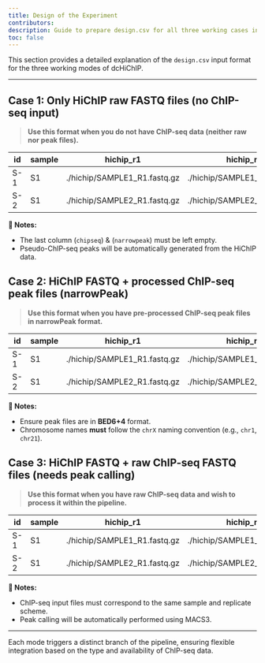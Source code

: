 ```yaml
---
title: Design of the Experiment
contributors:
description: Guide to prepare design.csv for all three working cases in dcHiChIP.
toc: false
---
```


This section provides a detailed explanation of the `design.csv` input format for the three working modes of dcHiChIP.

---

## Case 1: Only HiChIP raw FASTQ files (no ChIP-seq input)

> **Use this format when you do not have ChIP-seq data (neither raw nor peak files).**

|id   | sample | hichip_r1                    | hichip_r2                    | chipseq_r1 | chipseq_r2 | narrowpeak |
|-----|--------|------------------------------|------------------------------|------------|------------|------------|
|S-1  | S1     | ./hichip/SAMPLE1_R1.fastq.gz | ./hichip/SAMPLE1_R2.fastq.gz |            |            |            |
|S-2  | S1     | ./hichip/SAMPLE2_R1.fastq.gz | ./hichip/SAMPLE2_R2.fastq.gz |            |            |            |
**📝 Notes:**
- The last column (`chipseq`) & (`narrowpeak`) must be left empty.
- Pseudo-ChIP-seq peaks will be automatically generated from the HiChIP data.

## Case 2: HiChIP FASTQ + processed ChIP-seq peak files (narrowPeak)

> **Use this format when you have pre-processed ChIP-seq peak files in narrowPeak format.**

|id   | sample | hichip_r1                    | hichip_r2                    | chipseq_r1 | chipseq_r2 | narrowpeak                |
|-----|--------|------------------------------|------------------------------|------------|------------|---------------------------|
|S-1  | S1     | ./hichip/SAMPLE1_R1.fastq.gz | ./hichip/SAMPLE1_R2.fastq.gz |            |            | ./chip/SAMPLE1.narrowpeak |
|S-2  | S1     | ./hichip/SAMPLE2_R1.fastq.gz | ./hichip/SAMPLE2_R2.fastq.gz |            |            | ./chip/SAMPLE2.narrowpeak |    
**📝 Notes:**
- Ensure peak files are in **BED6+4** format.
- Chromosome names **must** follow the `chrX` naming convention (e.g., `chr1`, `chr21`).

## Case 3: HiChIP FASTQ + raw ChIP-seq FASTQ files (needs peak calling)

> **Use this format when you have raw ChIP-seq data and wish to process it within the pipeline.**

|id   | sample | hichip_r1                    | hichip_r2                    | chipseq_r1                    | chipseq_r2                    | narrowpeak |
|-----|--------|------------------------------|------------------------------|-------------------------------|-------------------------------|------------|
|S-1  | S1     | ./hichip/SAMPLE1_R1.fastq.gz | ./hichip/SAMPLE1_R2.fastq.gz | ./chipseq/SAMPLE1_R1.fastq.gz | ./chipseq/SAMPLE1_R2.fastq.gz |            |
|S-2  | S1     | ./hichip/SAMPLE2_R1.fastq.gz | ./hichip/SAMPLE2_R2.fastq.gz | ./chipseq/SAMPLE2_R1.fastq.gz | ./chipseq/SAMPLE2_R1.fastq.gz |            |
**📝 Notes:**
- ChIP-seq input files must correspond to the same sample and replicate scheme.
- Peak calling will be automatically performed using MACS3.

---

Each mode triggers a distinct branch of the pipeline, ensuring flexible integration based on the type and availability of ChIP-seq data.

